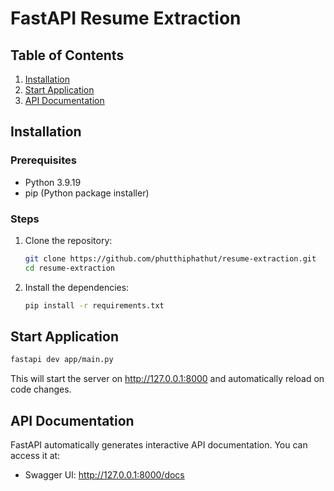 # FastAPI Resume Extraction 

## Table of Contents
1. [Installation](#installation)
2. [Start Application](#start-application)
3. [API Documentation](#api-documentation)


## Installation


### Prerequisites
- Python 3.9.19
- pip (Python package installer)


### Steps
1. Clone the repository:
   ```bash
   git clone https://github.com/phutthiphathut/resume-extraction.git
   cd resume-extraction
   ```
   
2. Install the dependencies:
    ```bash
    pip install -r requirements.txt
    ``` 

## Start Application
    
```bash
fastapi dev app/main.py
```

This will start the server on http://127.0.0.1:8000 and automatically reload on code changes.

## API Documentation

FastAPI automatically generates interactive API documentation. You can access it at:

- Swagger UI: http://127.0.0.1:8000/docs